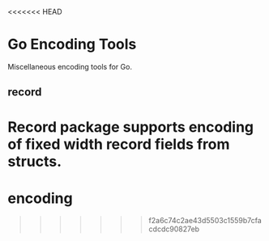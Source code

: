 <<<<<<< HEAD
# Go Encoding Tools

Miscellaneous encoding tools for Go.

## record

Record package supports encoding of fixed width record fields from structs.
=======
# encoding
>>>>>>> f2a6c74c2ae43d5503c1559b7cfacdcdc90827eb
